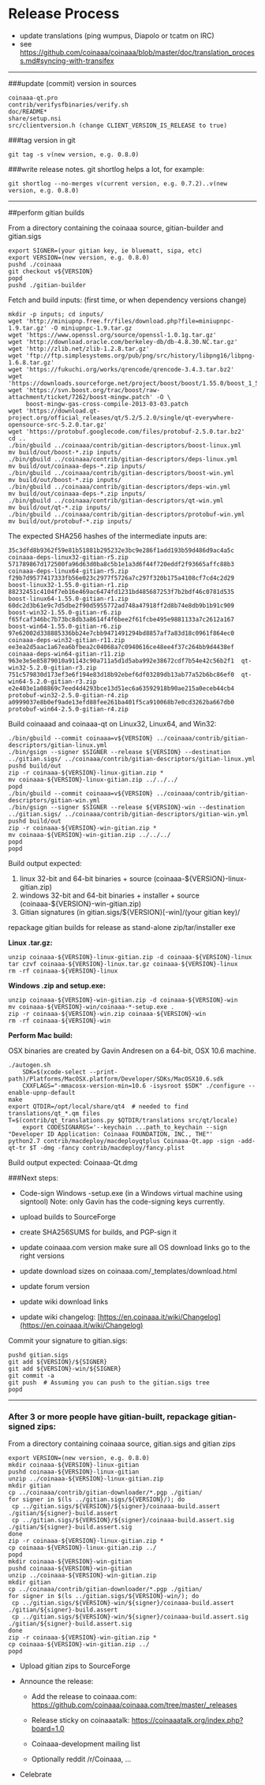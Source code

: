 Release Process
====================

* update translations (ping wumpus, Diapolo or tcatm on IRC)
* see https://github.com/coinaaa/coinaaa/blob/master/doc/translation_process.md#syncing-with-transifex

* * *

###update (commit) version in sources


	coinaaa-qt.pro
	contrib/verifysfbinaries/verify.sh
	doc/README*
	share/setup.nsi
	src/clientversion.h (change CLIENT_VERSION_IS_RELEASE to true)

###tag version in git

	git tag -s v(new version, e.g. 0.8.0)

###write release notes. git shortlog helps a lot, for example:

	git shortlog --no-merges v(current version, e.g. 0.7.2)..v(new version, e.g. 0.8.0)

* * *

##perform gitian builds

 From a directory containing the coinaaa source, gitian-builder and gitian.sigs
  
	export SIGNER=(your gitian key, ie bluematt, sipa, etc)
	export VERSION=(new version, e.g. 0.8.0)
	pushd ./coinaaa
	git checkout v${VERSION}
	popd
	pushd ./gitian-builder

 Fetch and build inputs: (first time, or when dependency versions change)

	mkdir -p inputs; cd inputs/
	wget 'http://miniupnp.free.fr/files/download.php?file=miniupnpc-1.9.tar.gz' -O miniupnpc-1.9.tar.gz
	wget 'https://www.openssl.org/source/openssl-1.0.1g.tar.gz'
	wget 'http://download.oracle.com/berkeley-db/db-4.8.30.NC.tar.gz'
	wget 'http://zlib.net/zlib-1.2.8.tar.gz'
	wget 'ftp://ftp.simplesystems.org/pub/png/src/history/libpng16/libpng-1.6.8.tar.gz'
	wget 'https://fukuchi.org/works/qrencode/qrencode-3.4.3.tar.bz2'
	wget 'https://downloads.sourceforge.net/project/boost/boost/1.55.0/boost_1_55_0.tar.bz2'
	wget 'https://svn.boost.org/trac/boost/raw-attachment/ticket/7262/boost-mingw.patch' -O \ 
	     boost-mingw-gas-cross-compile-2013-03-03.patch
	wget 'https://download.qt-project.org/official_releases/qt/5.2/5.2.0/single/qt-everywhere-opensource-src-5.2.0.tar.gz'
	wget 'https://protobuf.googlecode.com/files/protobuf-2.5.0.tar.bz2'
	cd ..
	./bin/gbuild ../coinaaa/contrib/gitian-descriptors/boost-linux.yml
	mv build/out/boost-*.zip inputs/
	./bin/gbuild ../coinaaa/contrib/gitian-descriptors/deps-linux.yml
	mv build/out/coinaaa-deps-*.zip inputs/
	./bin/gbuild ../coinaaa/contrib/gitian-descriptors/boost-win.yml
	mv build/out/boost-*.zip inputs/
	./bin/gbuild ../coinaaa/contrib/gitian-descriptors/deps-win.yml
	mv build/out/coinaaa-deps-*.zip inputs/
	./bin/gbuild ../coinaaa/contrib/gitian-descriptors/qt-win.yml
	mv build/out/qt-*.zip inputs/
	./bin/gbuild ../coinaaa/contrib/gitian-descriptors/protobuf-win.yml
	mv build/out/protobuf-*.zip inputs/

 The expected SHA256 hashes of the intermediate inputs are:

    35c3dfd8b9362f59e81b51881b295232e3bc9e286f1add193b59d486d9ac4a5c  coinaaa-deps-linux32-gitian-r5.zip
    571789867d172500fa96d63d0ba8c5b1e1a3d6f44f720eddf2f93665affc88b3  coinaaa-deps-linux64-gitian-r5.zip
    f29b7d9577417333fb56e023c2977f5726a7c297f320b175a4108cf7cd4c2d29  boost-linux32-1.55.0-gitian-r1.zip
    88232451c4104f7eb16e469ac6474fd1231bd485687253f7b2bdf46c0781d535  boost-linux64-1.55.0-gitian-r1.zip
    60dc2d3b61e9c7d5dbe2f90d5955772ad748a47918ff2d8b74e8db9b1b91c909  boost-win32-1.55.0-gitian-r6.zip
    f65fcaf346bc7b73bc8db3a8614f4f6bee2f61fcbe495e9881133a7c2612a167  boost-win64-1.55.0-gitian-r6.zip
    97e62002d338885336bb24e7cbb9471491294bd8857af7a83d18c0961f864ec0  coinaaa-deps-win32-gitian-r11.zip
    ee3ea2d5aac1a67ea6bfbea2c04068a7c0940616ce48ee4f37c264bb9d4438ef  coinaaa-deps-win64-gitian-r11.zip
    963e3e5e85879010a91143c90a711a5d1d5aba992e38672cdf7b54e42c56b2f1  qt-win32-5.2.0-gitian-r3.zip
    751c579830d173ef3e6f194e83d18b92ebef6df03289db13ab77a52b6bc86ef0  qt-win64-5.2.0-gitian-r3.zip
    e2e403e1a08869c7eed4d4293bce13d51ec6a63592918b90ae215a0eceb44cb4  protobuf-win32-2.5.0-gitian-r4.zip
    a0999037e8b0ef9ade13efd88fee261ba401f5ca910068b7e0cd3262ba667db0  protobuf-win64-2.5.0-gitian-r4.zip

 Build coinaaad and coinaaa-qt on Linux32, Linux64, and Win32:
  
	./bin/gbuild --commit coinaaa=v${VERSION} ../coinaaa/contrib/gitian-descriptors/gitian-linux.yml
	./bin/gsign --signer $SIGNER --release ${VERSION} --destination ../gitian.sigs/ ../coinaaa/contrib/gitian-descriptors/gitian-linux.yml
	pushd build/out
	zip -r coinaaa-${VERSION}-linux-gitian.zip *
	mv coinaaa-${VERSION}-linux-gitian.zip ../../../
	popd
	./bin/gbuild --commit coinaaa=v${VERSION} ../coinaaa/contrib/gitian-descriptors/gitian-win.yml
	./bin/gsign --signer $SIGNER --release ${VERSION}-win --destination ../gitian.sigs/ ../coinaaa/contrib/gitian-descriptors/gitian-win.yml
	pushd build/out
	zip -r coinaaa-${VERSION}-win-gitian.zip *
	mv coinaaa-${VERSION}-win-gitian.zip ../../../
	popd
	popd

  Build output expected:

  1. linux 32-bit and 64-bit binaries + source (coinaaa-${VERSION}-linux-gitian.zip)
  2. windows 32-bit and 64-bit binaries + installer + source (coinaaa-${VERSION}-win-gitian.zip)
  3. Gitian signatures (in gitian.sigs/${VERSION}[-win]/(your gitian key)/

repackage gitian builds for release as stand-alone zip/tar/installer exe

**Linux .tar.gz:**

	unzip coinaaa-${VERSION}-linux-gitian.zip -d coinaaa-${VERSION}-linux
	tar czvf coinaaa-${VERSION}-linux.tar.gz coinaaa-${VERSION}-linux
	rm -rf coinaaa-${VERSION}-linux

**Windows .zip and setup.exe:**

	unzip coinaaa-${VERSION}-win-gitian.zip -d coinaaa-${VERSION}-win
	mv coinaaa-${VERSION}-win/coinaaa-*-setup.exe .
	zip -r coinaaa-${VERSION}-win.zip coinaaa-${VERSION}-win
	rm -rf coinaaa-${VERSION}-win

**Perform Mac build:**

  OSX binaries are created by Gavin Andresen on a 64-bit, OSX 10.6 machine.

	./autogen.sh
        SDK=$(xcode-select --print-path)/Platforms/MacOSX.platform/Developer/SDKs/MacOSX10.6.sdk
        CXXFLAGS="-mmacosx-version-min=10.6 -isysroot $SDK" ./configure --enable-upnp-default
	make
	export QTDIR=/opt/local/share/qt4  # needed to find translations/qt_*.qm files
	T=$(contrib/qt_translations.py $QTDIR/translations src/qt/locale)
        export CODESIGNARGS='--keychain ...path_to_keychain --sign "Developer ID Application: Coinaaa FOUNDATION, INC., THE"'
	python2.7 contrib/macdeploy/macdeployqtplus Coinaaa-Qt.app -sign -add-qt-tr $T -dmg -fancy contrib/macdeploy/fancy.plist

 Build output expected: Coinaaa-Qt.dmg

###Next steps:

* Code-sign Windows -setup.exe (in a Windows virtual machine using signtool)
 Note: only Gavin has the code-signing keys currently.

* upload builds to SourceForge

* create SHA256SUMS for builds, and PGP-sign it

* update coinaaa.com version
  make sure all OS download links go to the right versions
  
* update download sizes on coinaaa.com/_templates/download.html

* update forum version

* update wiki download links

* update wiki changelog: [https://en.coinaaa.it/wiki/Changelog](https://en.coinaaa.it/wiki/Changelog)

Commit your signature to gitian.sigs:

	pushd gitian.sigs
	git add ${VERSION}/${SIGNER}
	git add ${VERSION}-win/${SIGNER}
	git commit -a
	git push  # Assuming you can push to the gitian.sigs tree
	popd

-------------------------------------------------------------------------

### After 3 or more people have gitian-built, repackage gitian-signed zips:

From a directory containing coinaaa source, gitian.sigs and gitian zips

	export VERSION=(new version, e.g. 0.8.0)
	mkdir coinaaa-${VERSION}-linux-gitian
	pushd coinaaa-${VERSION}-linux-gitian
	unzip ../coinaaa-${VERSION}-linux-gitian.zip
	mkdir gitian
	cp ../coinaaa/contrib/gitian-downloader/*.pgp ./gitian/
	for signer in $(ls ../gitian.sigs/${VERSION}/); do
	 cp ../gitian.sigs/${VERSION}/${signer}/coinaaa-build.assert ./gitian/${signer}-build.assert
	 cp ../gitian.sigs/${VERSION}/${signer}/coinaaa-build.assert.sig ./gitian/${signer}-build.assert.sig
	done
	zip -r coinaaa-${VERSION}-linux-gitian.zip *
	cp coinaaa-${VERSION}-linux-gitian.zip ../
	popd
	mkdir coinaaa-${VERSION}-win-gitian
	pushd coinaaa-${VERSION}-win-gitian
	unzip ../coinaaa-${VERSION}-win-gitian.zip
	mkdir gitian
	cp ../coinaaa/contrib/gitian-downloader/*.pgp ./gitian/
	for signer in $(ls ../gitian.sigs/${VERSION}-win/); do
	 cp ../gitian.sigs/${VERSION}-win/${signer}/coinaaa-build.assert ./gitian/${signer}-build.assert
	 cp ../gitian.sigs/${VERSION}-win/${signer}/coinaaa-build.assert.sig ./gitian/${signer}-build.assert.sig
	done
	zip -r coinaaa-${VERSION}-win-gitian.zip *
	cp coinaaa-${VERSION}-win-gitian.zip ../
	popd

- Upload gitian zips to SourceForge

- Announce the release:

  - Add the release to coinaaa.com: https://github.com/coinaaa/coinaaa.com/tree/master/_releases

  - Release sticky on coinaaatalk: https://coinaaatalk.org/index.php?board=1.0

  - Coinaaa-development mailing list

  - Optionally reddit /r/Coinaaa, ...

- Celebrate 
